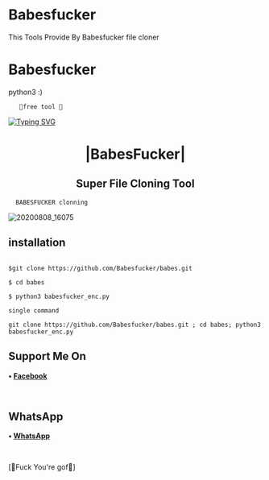 # Babesfucker

This Tools Provide By Babesfucker file cloner

# Babesfucker

python3 :)

  

 

       🔐free tool 🔐 

  

[![Typing SVG](https://readme-typing-svg.herokuapp.com?color=%23FF0000&lines=WELCOME+TO+MY+GITHUB+Babesfucker)](https://git.io/typing-svg)

<h1 align="center"> |BabesFucker|</h1>

<h2 align="center"> Super File Cloning Tool </h2>

<p align="center">

      BABESFUCKER clonning

</p>

![20200808_16075](https://github.com/Babesfucker/binnos/blob/main/2022.png)

## <b>installation</b>

```

$git clone https://github.com/Babesfucker/babes.git

$ cd babes

$ python3 babesfucker_enc.py

single command 

git clone https://github.com/Babesfucker/babes.git ; cd babes; python3 babesfucker_enc.py

```

 ## Support Me On

<b>• [Facebook](https://facebook.com/mehedi364)</b>

</br>

## WhatsApp

<b>• [WhatsApp](https://api.whatsapp.com/send?phone=+8801648231279&text=Assalamualaikum)</b>

<br>

 [🤪Fuck You're gof🤪]

